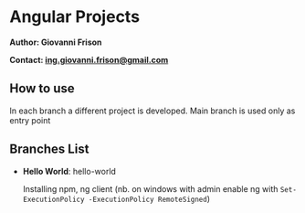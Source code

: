 # Angular Projects

**Author: Giovanni Frison**

**Contact: ing.giovanni.frison@gmail.com**

## How to use

In each branch a different project is developed. Main branch is used only as entry point

## Branches List

* **Hello World**: hello-world

    Installing npm, ng client (nb. on windows with admin enable ng with ```Set-ExecutionPolicy -ExecutionPolicy RemoteSigned```)
